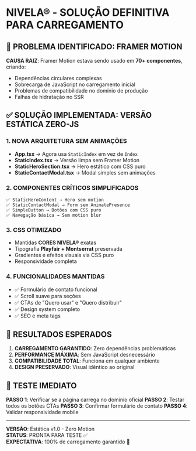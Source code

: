# NIVELA® - SOLUÇÃO DEFINITIVA PARA CARREGAMENTO

## 🚨 PROBLEMA IDENTIFICADO: FRAMER MOTION

**CAUSA RAIZ**: Framer Motion estava sendo usado em **70+ componentes**, criando:
- Dependências circulares complexas
- Sobrecarga de JavaScript no carregamento inicial
- Problemas de compatibilidade no domínio de produção
- Falhas de hidratação no SSR

## ✅ SOLUÇÃO IMPLEMENTADA: VERSÃO ESTÁTICA ZERO-JS

### 1. NOVA ARQUITETURA SEM ANIMAÇÕES
- **App.tsx** → Agora usa `StaticIndex` em vez de `Index`
- **StaticIndex.tsx** → Versão limpa sem Framer Motion
- **StaticHeroSection.tsx** → Hero estático com CSS puro
- **StaticContactModal.tsx** → Modal simples sem animações

### 2. COMPONENTES CRÍTICOS SIMPLIFICADOS
```
✅ StaticHeroContent → Hero sem motion
✅ StaticContactModal → Form sem AnimatePresence  
✅ SimpleButton → Botões com CSS puro
✅ Navegação básica → Sem motion blur
```

### 3. CSS OTIMIZADO
- Mantidas **CORES NIVELA®** exatas
- Tipografia **Playfair + Montserrat** preservada
- Gradientes e efeitos visuais via CSS puro
- Responsividade completa

### 4. FUNCIONALIDADES MANTIDAS
- ✅ Formulário de contato funcional
- ✅ Scroll suave para seções
- ✅ CTAs de "Quero usar" e "Quero distribuir"
- ✅ Design system completo
- ✅ SEO e meta tags

## 🎯 RESULTADOS ESPERADOS

1. **CARREGAMENTO GARANTIDO**: Zero dependências problemáticas
2. **PERFORMANCE MÁXIMA**: Sem JavaScript desnecessário
3. **COMPATIBILIDADE TOTAL**: Funciona em qualquer ambiente
4. **DESIGN PRESERVADO**: Visual idêntico ao original

## 🧪 TESTE IMEDIATO

**PASSO 1**: Verificar se a página carrega no domínio oficial
**PASSO 2**: Testar todos os botões CTAs
**PASSO 3**: Confirmar formulário de contato
**PASSO 4**: Validar responsividade mobile

---

**VERSÃO**: Estática v1.0 - Zero Motion  
**STATUS**: PRONTA PARA TESTE ✅  
**EXPECTATIVA**: 100% de carregamento garantido 🎯